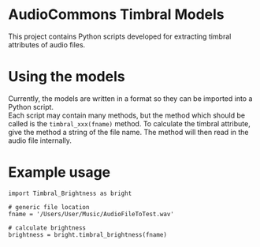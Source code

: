 # AudioCommons Timbral Models
This project contains Python scripts developed for extracting timbral attributes of audio files.

# Using the models
Currently, the models are written in a format so they can be imported into a Python script.  
Each script may contain many methods, but the method which should be called is the `timbral_xxx(fname)` method.
To calculate the timbral attribute, give the method a string of the file name.  The method will then read in the audio file internally.

# Example usage

```
import Timbral_Brightness as bright

# generic file location
fname = '/Users/User/Music/AudioFileToTest.wav'

# calculate brightness
brightness = bright.timbral_brightness(fname) 
```
